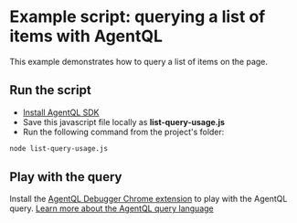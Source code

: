 # Example script: querying a list of items with AgentQL

This example demonstrates how to query a list of items on the page.


## Run the script

- [Install AgentQL SDK](https://agentql-docs-opvm8e9cd-tiny-fish.vercel.app/javascript-sdk/installation)
- Save this javascript file locally as **list-query-usage.js**
- Run the following command from the project's folder:

```bash
node list-query-usage.js
```

## Play with the query

Install the [AgentQL Debugger Chrome extension](https://docs.agentql.com/installation/chrome-extension-installation) to play with the AgentQL query. [Learn more about the AgentQL query language](https://docs.agentql.com/agentql-query/query-intro)
